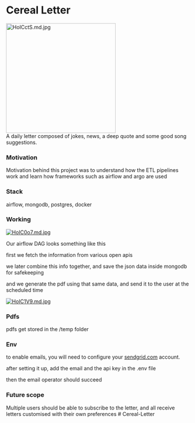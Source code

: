 # Cereal Letter
<a href="https://freeimage.host/i/HoICctS"><img src="https://iili.io/HoICctS.md.jpg" alt="HoICctS.md.jpg" border="0" width="300"></a>
<br>
A daily letter composed of jokes, news, a deep quote and some good song suggestions.

### Motivation

Motivation behind this project was to understand how the ETL pipelines work and learn how frameworks such as airflow and argo are used

### Stack

airflow, mongodb, postgres, docker

### Working
<a href="https://freeimage.host/i/HoIC0o7"><img src="https://iili.io/HoIC0o7.md.jpg" alt="HoIC0o7.md.jpg" border="0"></a>

Our airflow DAG looks something like this

first we fetch the information from various open apis

we later combine this info together, and save the json data inside mongodb for safekeeping

and we generate the pdf using that same data, and send it to the user at the scheduled time

<a href="https://freeimage.host/i/HoIC1V9"><img src="https://iili.io/HoIC1V9.md.jpg" alt="HoIC1V9.md.jpg" border="0"></a>


### Pdfs

pdfs get stored in the /temp folder

### Env

to enable emails, you will need to configure your [sendgrid.com](http://sendgrid.com) account.

after setting it up, add the email and the api key in the .env file

then the email operator should succeed

### Future scope

Multiple users should be able to subscribe to the letter, and all receive letters customised with their own preferences
#   C e r e a l - L e t t e r 
 
 
